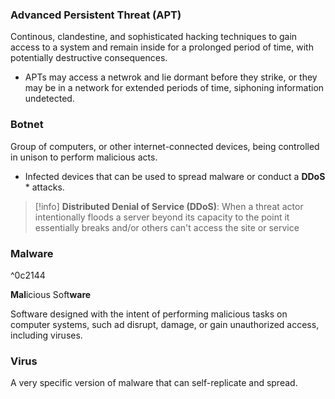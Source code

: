 ### Advanced Persistent Threat (APT)

Continous, clandestine, and sophisticated hacking techniques to gain access to a system and remain inside for a prolonged period of time, with potentially destructive consequences.

- APTs may access a netwrok and lie dormant before they strike, or they may be in a network for extended periods of time, siphoning information undetected.

### Botnet

Group of computers, or other internet-connected devices, being controlled in unison to perform malicious acts.

- Infected devices that can be used to spread malware or conduct a **DDoS** * attacks.

> [!info]
> **Distributed Denial of Service (DDoS)**: When a threat actor intentionally floods a server beyond its capacity to the point it essentially breaks and/or others can't access the site or service

### Malware

^0c2144

**Mal**icious Soft**ware** 

Software designed with the intent of performing malicious tasks on computer systems, such ad disrupt, damage, or gain unauthorized access, including viruses.

### Virus

A very specific version of malware that can self-replicate and spread.